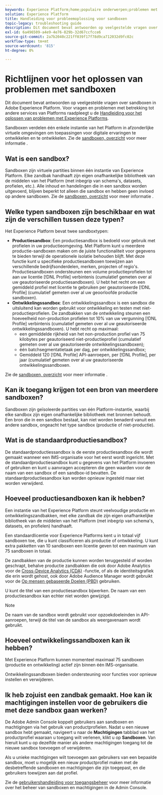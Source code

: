 ```yaml
---
keywords: Experience Platform;home;populaire onderwerpen;problemen met sandbox
solution: Experience Platform
title: Handleiding voor probleemoplossing voor sandboxen
topic-legacy: troubleshooting guide
description: Dit document bevat antwoorden op veelgestelde vragen over sandboxen in Adobe Experience Platform.
exl-id: 6a496509-a4e9-4e76-829b-32d67ccfcce6
source-git-commit: 2a7b2040c221ff039f17f78d9ca712032d9fc02c
workflow-type: tm+mt
source-wordcount: '815'
ht-degree: 0%

---
```


# Richtlijnen voor het oplossen van problemen met sandboxen

Dit document bevat antwoorden op veelgestelde vragen over sandboxen in Adobe Experience Platform. Voor vragen en problemen met betrekking tot andere services van Platforms raadpleegt u de [Handleiding voor het oplossen van problemen met Experience Platforms](../landing/troubleshooting.md).

Sandboxen verdelen één enkele instantie van het Platform in afzonderlijke virtuele omgevingen om toepassingen voor digitale ervaringen te ontwikkelen en te ontwikkelen. Zie de [sandboxen, overzicht](home.md) voor meer informatie .

## Wat is een sandbox?

Sandboxen zijn virtuele partities binnen één instantie van Experience Platform. Elke zandbak handhaaft zijn eigen onafhankelijke bibliotheek van de middelen van het Platform (met inbegrip van schema&#39;s, datasets, profielen, etc.). Alle inhoud en handelingen die in een sandbox worden uitgevoerd, blijven beperkt tot alleen die sandbox en hebben geen invloed op andere sandboxen. Zie de [sandboxen, overzicht](home.md) voor meer informatie .

## Welke typen sandboxen zijn beschikbaar en wat zijn de verschillen tussen deze typen?

Het Experience Platform bevat twee sandboxtypen:

* **Productiesandbox**: Een productiesandbox is bedoeld voor gebruik met profielen in uw productieomgeving. Met Platform kunt u meerdere productie-sandboxen maken om de juiste functionaliteit voor gegevens te bieden terwijl de operationele isolatie behouden blijft. Met deze functie kunt u specifieke productiesandboxen toewijzen aan verschillende bedrijfsonderdelen, merken, projecten of regio&#39;s. Productiesandboxen ondersteunen een volume productieprofielen tot aan uw licentie [!DNL Profile] verbintenis (cumulatief gemeten over al uw geautoriseerde productiesandboxen). U hebt het recht om een gemiddeld profiel met licentie te gebruiken per geautoriseerde [!DNL Profile] (cumulatief gemeten over al uw geoorloofde productie sandboxen).
* **Ontwikkelingssandbox**: Een ontwikkelingssandbox is een sandbox die uitsluitend kan worden gebruikt voor ontwikkeling en testen met niet-productieprofielen. De zandbakken van de ontwikkeling steunen een hoeveelheid non-production profielen tot 10% van uw vergunning [!DNL Profile] verbintenis (cumulatief gemeten over al uw geautoriseerde ontwikkelingssandboxen). U hebt recht op maximaal:
   * een gemiddelde rijkheid van het non-production profiel van 75 kilobytes per geautoriseerd niet-productieprofiel (cumulatief gemeten over al uw geautoriseerde ontwikkelingssandboxen);
   * één batchsegmentatietaak per dag, per ontwikkelingssandbox;
   * Gemiddeld 120 [!DNL Profile] API-aanroepen, per [!DNL Profile], per jaar (cumulatief gemeten over al uw geautoriseerde ontwikkelingssandboxen.

Zie de [sandboxen, overzicht](./home.md) voor meer informatie .

## Kan ik toegang krijgen tot een bron van meerdere sandboxen?

Sandboxen zijn geïsoleerde partities van één Platform-instantie, waarbij elke sandbox zijn eigen onafhankelijke bibliotheek met bronnen behoudt. Een bron die in een sandbox bestaat, kan niet worden benaderd vanuit een andere sandbox, ongeacht het type sandbox (productie of niet-productie).

## Wat is de standaardproductiesandbox?

De standaardproductiessandbox is de eerste productiesandbox die wordt gemaakt wanneer een IMS-organisatie voor het eerst wordt ingericht. Met de standaardproductiesandbox kunt u gegevens van het Platform invoeren of gebruiken en kunt u aanvragen accepteren die geen waarden voor de naam van een sandbox of een sandbox-id bevatten. De standaardproductiesandbox kan worden opnieuw ingesteld maar niet worden verwijderd.

## Hoeveel productiesandboxen kan ik hebben?

Een instantie van het Experience Platform steunt veelvoudige productie en ontwikkelingszandbakken, met elke zandbak die zijn eigen onafhankelijke bibliotheek van de middelen van het Platform (met inbegrip van schema&#39;s, datasets, en profielen) handhaaft.

Een standaardlicentie voor Experience Platforms kent u in totaal vijf sandboxen toe, die u kunt classificeren als productie of ontwikkeling. U kunt extra pakketten van 10 sandboxen een licentie geven tot een maximum van 75 sandboxen in totaal.

De zandbakken van de productie kunnen worden teruggesteld of worden geschrapt, behalve productie zandbakken die ook door Adobe Analytics voor de [Cross-Device Analytics (CDA)](https://experienceleague.adobe.com/docs/analytics/components/cda/overview.html) -functie, of als de identiteitsgrafiek die erin wordt gehost, ook door Adobe Audience Manager wordt gebruikt voor de [Op mensen gebaseerde Doelen (PBD)](https://experienceleague.adobe.com/docs/audience-manager/user-guide/features/destinations/people-based/people-based-destinations-overview.html) gebruiken.

U kunt de titel van een productiesandbox bijwerken. De naam van een productiesandbox kan echter niet worden gewijzigd.

>[!NOTE]
>
>De naam van de sandbox wordt gebruikt voor opzoekdoeleinden in API-aanroepen, terwijl de titel van de sandbox als weergavenaam wordt gebruikt.

## Hoeveel ontwikkelingssandboxen kan ik hebben?

Met Experience Platform kunnen momenteel maximaal 75 sandboxen (productie en ontwikkeling) actief zijn binnen één IMS-organisatie.

Ontwikkelingssandboxen bieden ondersteuning voor functies voor opnieuw instellen en verwijderen.

## Ik heb zojuist een zandbak gemaakt. Hoe kan ik machtigingen instellen voor de gebruikers die met deze sandbox gaan werken?

De Adobe Admin Console koppelt gebruikers aan sandboxen en machtigingen via het gebruik van productprofielen. Nadat u een nieuwe sandbox hebt gemaakt, navigeert u naar de **Machtigingen** tabblad van het productprofiel waaraan u toegang wilt verlenen, klikt u op **Sandboxen**. Van hieruit kunt u op dezelfde manier als andere machtigingen toegang tot de nieuwe sandbox toevoegen of verwijderen.

Als u unieke machtigingen wilt toevoegen aan gebruikers van een bepaalde sandbox, moet u mogelijk een nieuw productprofiel maken met de desbetreffende sandboxen en machtigingen die zijn toegepast, en die gebruikers toewijzen aan dat profiel.

Zie de [gebruikershandleiding voor toegangsbeheer](../access-control/ui/overview.md) voor meer informatie over het beheer van sandboxen en machtigingen in de Admin Console.
